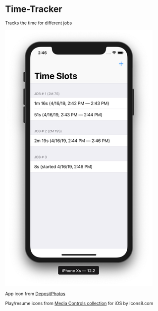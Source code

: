 # Time-Tracker
Tracks the time for different jobs

![Screenshot](https://github.com/dbystruev/Time-Tracker/blob/master/Time%20Tracker/Resources/Assets.xcassets/Screenshot.imageset/Screenshot.png?raw=true)

App icon from [DepositPhotos](https://ru.depositphotos.com/59312707/stock-illustration-stopwatch-icon.html)

Play/resume icons from [Media Controls collection](https://icons8.com/icon/pack/media-controls/ios) for iOS by Icons8.com
